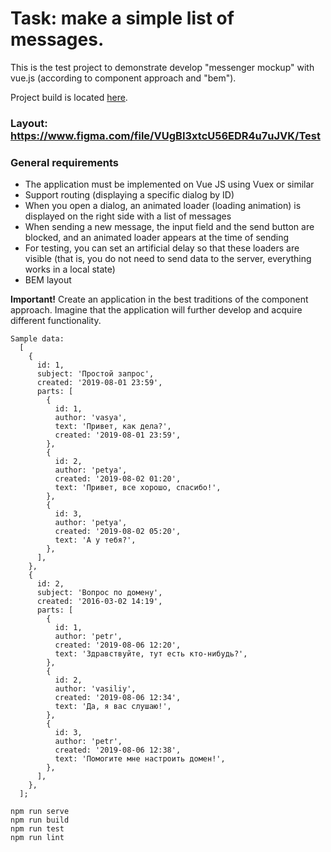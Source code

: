# Task: make a simple list of messages.

This is the test project to demonstrate develop "messenger mockup" with vue.js (according to component approach and "bem").

Project build is located [here](https://i-lex-r.github.io/vuejsMessenger/dist/).

### Layout: https://www.figma.com/file/VUgBI3xtcU56EDR4u7uJVK/Test

### General requirements
- The application must be implemented on Vue JS using Vuex or similar
- Support routing (displaying a specific dialog by ID)
- When you open a dialog, an animated loader (loading animation) is displayed on the right side with a list of messages
- When sending a new message, the input field and the send button are blocked, and an animated loader appears at the time of sending
- For testing, you can set an artificial delay so that these loaders are visible (that is, you do not need to send data to the server, everything works in a local state)
- BEM layout

**Important!** Create an application in the best traditions of the component approach.
Imagine that the application will further develop and acquire different functionality.


```
Sample data:
  [
    {
      id: 1,
      subject: 'Простой запрос',
      created: '2019-08-01 23:59',
      parts: [
        {
          id: 1,
          author: 'vasya',
          text: 'Привет, как дела?',
          created: '2019-08-01 23:59',
        },
        {
          id: 2,
          author: 'petya',
          created: '2019-08-02 01:20',
          text: 'Привет, все хорошо, спасибо!',
        },
        {
          id: 3,
          author: 'petya',
          created: '2019-08-02 05:20',
          text: 'А у тебя?',
        },
      ],
    },
    {
      id: 2,
      subject: 'Вопрос по домену',
      created: '2016-03-02 14:19',
      parts: [
        {
          id: 1,
          author: 'petr',
          created: '2019-08-06 12:20',
          text: 'Здравствуйте, тут есть кто-нибудь?',
        },
        {
          id: 2,
          author: 'vasiliy',
          created: '2019-08-06 12:34',
          text: 'Да, я вас слушаю!',
        },
        {
          id: 3,
          author: 'petr',
          created: '2019-08-06 12:38',
          text: 'Помогите мне настроить домен!',
        },
      ],
    },
  ];
```

```
npm run serve
npm run build
npm run test
npm run lint
```
